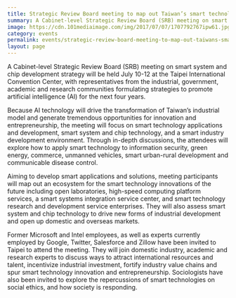 ```yaml
---
title: Strategic Review Board meeting to map out Taiwan’s smart technology future
summary: A Cabinet-level Strategic Review Board (SRB) meeting on smart system and chip development strategy will be held July 10-12 at the Taipei International Convention Center
image: https://cdn.101mediaimage.com/img/2017/07/07/1707792767ipw61.jpg
category: events
permalink: events/strategic-review-board-meeting-to-map-out-taiwans-smart-technology-future3/
layout: page
---
```



A Cabinet-level Strategic Review Board (SRB) meeting on smart system and chip development strategy will be held July 10-12 at the Taipei International Convention Center, with representatives from the industrial, government, academic and research communities formulating strategies to promote artificial intelligence (AI) for the next four years.

Because AI technology will drive the transformation of Taiwan’s industrial model and generate tremendous opportunities for innovation and entrepreneurship, the meeting will focus on smart technology applications and development, smart system and chip technology, and a smart industry development environment. Through in-depth discussions, the attendees will explore how to apply smart technology to information security, green energy, commerce, unmanned vehicles, smart urban-rural development and communicable disease control. 

Aiming to develop smart applications and solutions, meeting participants will map out an ecosystem for the smart technology innovations of the future including open laboratories, high-speed computing platform services, a smart systems integration service center, and smart technology research and development service enterprises. They will also assess smart system and chip technology to drive new forms of industrial development and open up domestic and overseas markets.

Former Microsoft and Intel employees, as well as experts currently employed by Google, Twitter, Salesforce and Zillow have been invited to Taipei to attend the meeting. They will join domestic industry, academic and research experts to discuss ways to attract international resources and talent, incentivize industrial investment, fortify industry value chains and spur smart technology innovation and entrepreneurship. Sociologists have also been invited to explore the repercussions of smart technologies on social ethics, and how society is responding.